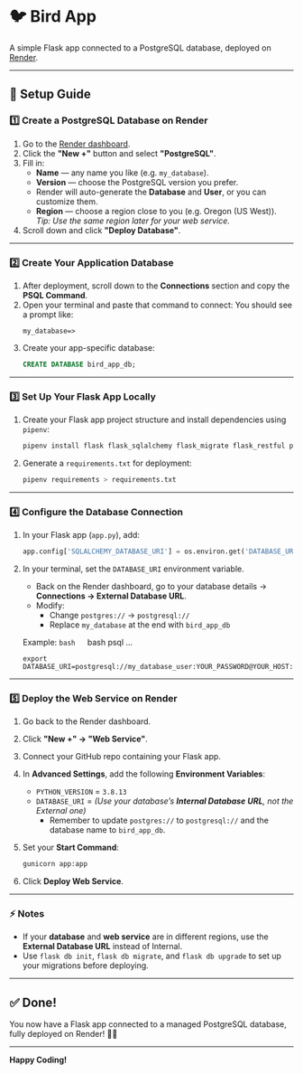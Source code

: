 # 🐦 Bird App

A simple Flask app connected to a PostgreSQL database, deployed on [Render](https://render.com).

---

## 📌 **Setup Guide**

### 1️⃣ **Create a PostgreSQL Database on Render**

1. Go to the [Render dashboard](https://dashboard.render.com/).
2. Click the **"New +"** button and select **"PostgreSQL"**.
3. Fill in:
   - **Name** — any name you like (e.g. `my_database`).
   - **Version** — choose the PostgreSQL version you prefer.
   - Render will auto-generate the **Database** and **User**, or you can customize them.
   - **Region** — choose a region close to you (e.g. Oregon (US West)).  
     *Tip: Use the same region later for your web service.*
4. Scroll down and click **"Deploy Database"**.

---

### 2️⃣ **Create Your Application Database**

1. After deployment, scroll down to the **Connections** section and copy the **PSQL Command**.
2. Open your terminal and paste that command to connect:
   You should see a prompt like:
   ```
   my_database=>
   ```
3. Create your app-specific database:
   ```sql
   CREATE DATABASE bird_app_db;
   ```

---

### 3️⃣ **Set Up Your Flask App Locally**

1. Create your Flask app project structure and install dependencies using `pipenv`:
   ```bash
   pipenv install flask flask_sqlalchemy flask_migrate flask_restful psycopg2-binary gunicorn
   ```
2. Generate a `requirements.txt` for deployment:
   ```bash
   pipenv requirements > requirements.txt
   ```

---

### 4️⃣ **Configure the Database Connection**

1. In your Flask app (`app.py`), add:
   ```python
   app.config['SQLALCHEMY_DATABASE_URI'] = os.environ.get('DATABASE_URI')
   ```

2. In your terminal, set the `DATABASE_URI` environment variable.  
   - Back on the Render dashboard, go to your database details → **Connections → External Database URL**.
   - Modify:
     - Change `postgres://` → `postgresql://`
     - Replace `my_database` at the end with `bird_app_db`

   Example:
   ```bash   ```bash
   psql ...
   ```
   export DATABASE_URI=postgresql://my_database_user:YOUR_PASSWORD@YOUR_HOST:PORT/bird_app_db
   ```

---

### 5️⃣ **Deploy the Web Service on Render**

1. Go back to the Render dashboard.
2. Click **"New +" → "Web Service"**.
3. Connect your GitHub repo containing your Flask app.
4. In **Advanced Settings**, add the following **Environment Variables**:
   - `PYTHON_VERSION` = `3.8.13`
   - `DATABASE_URI` = *(Use your database’s **Internal Database URL**, not the External one)*  
     - Remember to update `postgres://` to `postgresql://` and the database name to `bird_app_db`.

5. Set your **Start Command**:
   ```bash
   gunicorn app:app
   ```

6. Click **Deploy Web Service**.

---

### ⚡ **Notes**

- If your **database** and **web service** are in different regions, use the **External Database URL** instead of Internal.
- Use `flask db init`, `flask db migrate`, and `flask db upgrade` to set up your migrations before deploying.

---

## ✅ **Done!**

You now have a Flask app connected to a managed PostgreSQL database, fully deployed on Render! 🎉🚀

---

**Happy Coding!** 
